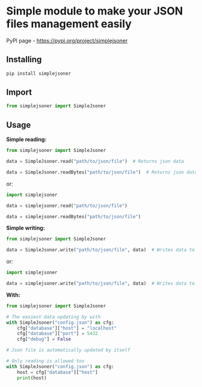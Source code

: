 # Simple module to make your JSON files management easily

PyPl page - https://pypi.org/project/simplejsoner

## Installing

```bash
pip install simplejsoner
```

## Import

```python
from simplejsoner import SimpleJsoner
```

## Usage

**Simple reading:**

```python
from simplejsoner import SimpleJsoner

data = SimpleJsoner.read("path/to/json/file")  # Returns json data

data = SimpleJsoner.readBytes("path/to/json/file")  # Returns json data in bytes
```

or:

```python
import simplejsoner

data = simplejsoner.read("path/to/json/file")

data = simplejsoner.readBytes("path/to/json/file")
```

**Simple writing:**

```python
from simplejsoner import SimpleJsoner

data = SimpleJsoner.write("path/to/json/file", data)  # Writes data to json file
```

or:

```python
import simplejsoner

data = simplejsoner.write("path/to/json/file", data)  # Writes data to json file
```

**With:**

```python
from simplejsoner import SimpleJsoner

# The easiest data updating by with
with SimpleJsoner("config.json") as cfg:
    cfg["database"]["host"] = "localhost"
    cfg["database"]["port"] = 5432
    cfg["debug"] = False

# Json file is automatically updated by itself
```

```python
# Only reading is allowed too
with SimpleJsoner("config.json") as cfg:
    host = cfg["database"]["host"]
    print(host)
```

